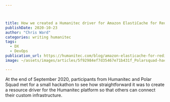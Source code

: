 ```yaml
---



title: How we created a Humanitec driver for Amazon ElastiCache for Redis - A hackathon with Polar Squad
publishDate: 2020-10-23
author: "Chris Ward"
categories: writing humanitec
tags: 
  - DX
  - DevOps
publication_url: https://humanitec.com/blog/amazon-elasticache-for-redis-polarsquad-hackathon
image: ~/assets/images/articles/5f92984ef7d35467e71b431f_Polarsquad-hackathon.png

---
```


At the end of September 2020, participants from Humanitec and Polar Squad met for a small hackathon to see how straightforward it was to create a resource driver for the Humanitec platform so that others can connect their custom infrastructure.